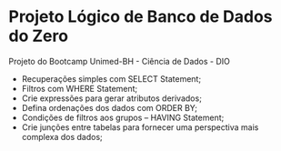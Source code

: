 # Projeto Lógico de Banco de Dados do Zero 

Projeto do Bootcamp Unimed-BH - Ciência de Dados - DIO

- Recuperações simples com SELECT Statement;
- Filtros com WHERE Statement;
- Crie expressões para gerar atributos derivados;
- Defina ordenações dos dados com ORDER BY;
- Condições de filtros aos grupos – HAVING Statement;
- Crie junções entre tabelas para fornecer uma perspectiva mais complexa dos dados;

